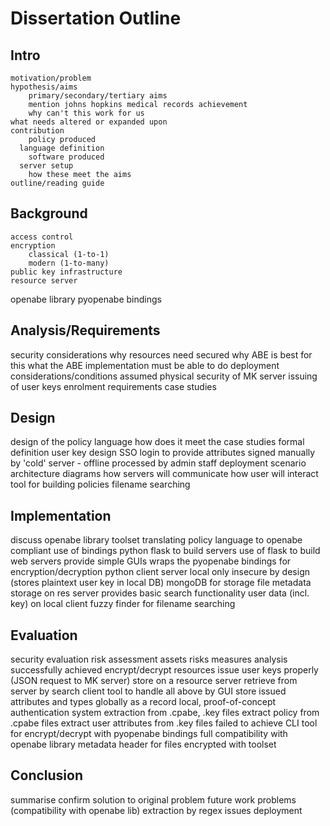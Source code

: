 # Dissertation Outline

## Intro
	motivation/problem
	hypothesis/aims
		primary/secondary/tertiary aims
		mention johns hopkins medical records achievement
		why can't this work for us
    what needs altered or expanded upon
	contribution
		policy produced
      language definition
		software produced
      server setup
		how these meet the aims
	outline/reading guide

## Background
	access control
	encryption
		classical (1-to-1)
		modern (1-to-many)
	public key infrastructure
	resource server
  openabe library
    pyopenabe bindings

## Analysis/Requirements
  security considerations
    why resources need secured
    why ABE is best for this
    what the ABE implementation must be able to do
  deployment considerations/conditions
    assumed physical security of MK server
    issuing of user keys
  enrolment requirements
  case studies

## Design
  design of the policy language
    how does it meet the case studies
    formal definition
  user key design
    SSO login to provide attributes
    signed manually by 'cold' server - offline
      processed by admin staff
  deployment scenario
  architecture diagrams
    how servers will communicate
    how user will interact
  tool for building policies
  filename searching

## Implementation
  discuss openabe library toolset
    translating policy language to openabe compliant
    use of bindings
  python flask to build servers
    use of flask to build web servers
    provide simple GUIs
  wraps the pyopenabe bindings for encryption/decryption
  python client server
    local only
    insecure by design (stores plaintext user key in local DB)
  mongoDB for storage
    file metadata storage on res server
      provides basic search functionality
    user data (incl. key) on local client
  fuzzy finder for filename searching

## Evaluation
  security evaluation
    risk assessment
      assets
      risks
      measures
      analysis
  successfully achieved
    encrypt/decrypt resources
    issue user keys properly (JSON request to MK server)
    store on a resource server
    retrieve from server by search
    client tool to handle all above by GUI
    store issued attributes and types globally as a record
    local, proof-of-concept authentication system
    extraction from .cpabe, .key files
      extract policy from .cpabe files
      extract user attributes from .key files
  failed to achieve
    CLI tool for encrypt/decrypt with pyopenabe bindings
    full compatibility with openabe library
    metadata header for files encrypted with toolset

## Conclusion
  summarise
  confirm solution to original problem
  future work
  problems (compatibility with openabe lib)
    extraction by regex issues
  deployment
